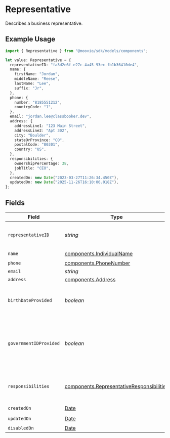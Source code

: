 # Representative

Describes a business representative.

## Example Usage

```typescript
import { Representative } from "@moovio/sdk/models/components";

let value: Representative = {
  representativeID: "fa3d2e6f-e27c-4a45-93ec-fb1b36410de4",
  name: {
    firstName: "Jordan",
    middleName: "Reese",
    lastName: "Lee",
    suffix: "Jr",
  },
  phone: {
    number: "8185551212",
    countryCode: "1",
  },
  email: "jordan.lee@classbooker.dev",
  address: {
    addressLine1: "123 Main Street",
    addressLine2: "Apt 302",
    city: "Boulder",
    stateOrProvince: "CO",
    postalCode: "80301",
    country: "US",
  },
  responsibilities: {
    ownershipPercentage: 38,
    jobTitle: "CEO",
  },
  createdOn: new Date("2023-03-27T11:26:34.450Z"),
  updatedOn: new Date("2025-11-26T16:10:06.018Z"),
};
```

## Fields

| Field                                                                                                  | Type                                                                                                   | Required                                                                                               | Description                                                                                            | Example                                                                                                |
| ------------------------------------------------------------------------------------------------------ | ------------------------------------------------------------------------------------------------------ | ------------------------------------------------------------------------------------------------------ | ------------------------------------------------------------------------------------------------------ | ------------------------------------------------------------------------------------------------------ |
| `representativeID`                                                                                     | *string*                                                                                               | :heavy_check_mark:                                                                                     | Unique identifier for this representative.                                                             |                                                                                                        |
| `name`                                                                                                 | [components.IndividualName](../../models/components/individualname.md)                                 | :heavy_check_mark:                                                                                     | N/A                                                                                                    |                                                                                                        |
| `phone`                                                                                                | [components.PhoneNumber](../../models/components/phonenumber.md)                                       | :heavy_minus_sign:                                                                                     | N/A                                                                                                    |                                                                                                        |
| `email`                                                                                                | *string*                                                                                               | :heavy_minus_sign:                                                                                     | N/A                                                                                                    | jordan.lee@classbooker.dev                                                                             |
| `address`                                                                                              | [components.Address](../../models/components/address.md)                                               | :heavy_minus_sign:                                                                                     | N/A                                                                                                    |                                                                                                        |
| `birthDateProvided`                                                                                    | *boolean*                                                                                              | :heavy_minus_sign:                                                                                     | Indicates whether this representative's birth date has been provided.                                  |                                                                                                        |
| `governmentIDProvided`                                                                                 | *boolean*                                                                                              | :heavy_minus_sign:                                                                                     | Indicates whether a government ID (SSN, ITIN, etc.) has been provided for this representative.         |                                                                                                        |
| `responsibilities`                                                                                     | [components.RepresentativeResponsibilities](../../models/components/representativeresponsibilities.md) | :heavy_minus_sign:                                                                                     | Describes the job responsibilities of a business representative.                                       |                                                                                                        |
| `createdOn`                                                                                            | [Date](https://developer.mozilla.org/en-US/docs/Web/JavaScript/Reference/Global_Objects/Date)          | :heavy_check_mark:                                                                                     | N/A                                                                                                    |                                                                                                        |
| `updatedOn`                                                                                            | [Date](https://developer.mozilla.org/en-US/docs/Web/JavaScript/Reference/Global_Objects/Date)          | :heavy_check_mark:                                                                                     | N/A                                                                                                    |                                                                                                        |
| `disabledOn`                                                                                           | [Date](https://developer.mozilla.org/en-US/docs/Web/JavaScript/Reference/Global_Objects/Date)          | :heavy_minus_sign:                                                                                     | N/A                                                                                                    |                                                                                                        |